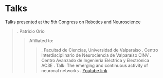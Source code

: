 # Talks

Talks presented at the 5th Congress on Robotics and Neuroscience

> . Patricio Orio
> > Afilliated to: 
> > > . Facultad de Ciencias, Universidad de Valparaíso
> > > . Centro Interdisciplinario de Neurociencia de Valparaíso CINV
> > > . Centro Avanzado de Ingeniería Eléctrica y Electrónica AC3E 
> > . Talk: The emerging and continuous activity of neuronal networks
> > . [Youtube link](https://youtu.be/bCBV-rlCTis)
